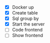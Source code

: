- [x]  Docker up
- [x]  Create table
- [x]  Sql group by
- [x]  Start the server
- [ ]  Code frontend
- [ ]  Show frontend
